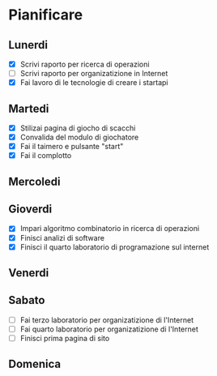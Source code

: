 # Pianificare

## Lunerdi
- [X] Scrivi raporto per ricerca di operazioni
- [ ] Scrivi raporto per organizatizione in Internet
- [X] Fai lavoro di le tecnologie di creare i startapi

## Martedi
- [X] Stilizai pagina di giocho di scacchi
- [X] Convalida del modulo di giochatore
- [X] Fai il taimero e pulsante "start"
- [X] Fai il complotto
## Mercoledi

## Gioverdi
- [X] Impari algoritmo combinatorio in ricerca di operazioni
- [X] Finisci analizi di software
- [X] Finisci il quarto laboratorio di programazione sul internet
## Venerdi

## Sabato
- [ ] Fai terzo laboratorio per organizatizione di l'Internet
- [ ] Fai quarto laboratorio per organizatizione di l'Internet
- [ ] Finisci prima pagina di sito
## Domenica
